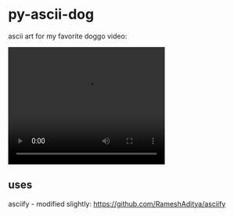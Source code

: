 # py-ascii-dog
ascii art for my favorite doggo video:

<video width="320" height="240" controls>
  <source src="myreasonforliving.mov" type="video/mp4">
</video>

## uses
asciify - modified slightly: https://github.com/RameshAditya/asciify
